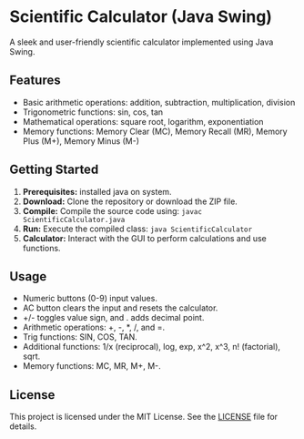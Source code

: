# Scientific Calculator (Java Swing)

A sleek and user-friendly scientific calculator implemented using Java Swing.

## Features

- Basic arithmetic operations: addition, subtraction, multiplication, division
- Trigonometric functions: sin, cos, tan
- Mathematical operations: square root, logarithm, exponentiation
- Memory functions: Memory Clear (MC), Memory Recall (MR), Memory Plus (M+), Memory Minus (M-)

## Getting Started

1. **Prerequisites:** installed java on system.
2. **Download:** Clone the repository or download the ZIP file.
3. **Compile:** Compile the source code using: `javac ScientificCalculator.java`
4. **Run:** Execute the compiled class: `java ScientificCalculator`
5. **Calculator:** Interact with the GUI to perform calculations and use functions.

## Usage

- Numeric buttons (0-9) input values.
- AC button clears the input and resets the calculator.
- +/- toggles value sign, and . adds decimal point.
- Arithmetic operations: +, -, *, /, and =.
- Trig functions: SIN, COS, TAN.
- Additional functions: 1/x (reciprocal), log, exp, x^2, x^3, n! (factorial), sqrt.
- Memory functions: MC, MR, M+, M-.


## License

This project is licensed under the MIT License. See the [LICENSE](LICENSE) file for details.
